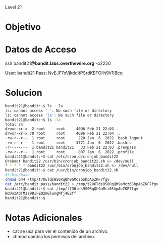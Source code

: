 Level 21
# Objetivo

# Datos  de Acceso 
ssh bandit21@**bandit.labs.overthewire.org** -p2220

User: bandit21 Pass: NvEJF7oVjkddltPSrdKEFOllh9V1IBcq
# Solucion 

```bash
bandit21@bandit:~$ ls - la
ls: cannot access '-': No such file or directory
ls: cannot access 'la': No such file or directory
bandit21@bandit:~$ ls -la
total 24
drwxr-xr-x  2 root     root     4096 Feb 21 22:03 .
drwxr-xr-x 70 root     root     4096 Feb 21 22:04 ..
-rw-r--r--  1 root     root      220 Jan  6  2022 .bash_logout
-rw-r--r--  1 root     root     3771 Jan  6  2022 .bashrc
-r--------  1 bandit21 bandit21   33 Feb 21 22:03 .prevpass
-rw-r--r--  1 root     root      807 Jan  6  2022 .profile
bandit21@bandit:~$ cat /etc/cron.d/cronjob_bandit22
@reboot bandit22 /usr/bin/cronjob_bandit22.sh &> /dev/null
* * * * * bandit22 /usr/bin/cronjob_bandit22.sh &> /dev/null
bandit21@bandit:~$ cat /usr/bin/cronjob_bandit22.sh
#!/bin/bash
chmod 644 /tmp/t7O6lds9S0RqQh9aMcz6ShpAoZKF7fgv
cat /etc/bandit_pass/bandit22 > /tmp/t7O6lds9S0RqQh9aMcz6ShpAoZKF7fgv
bandit21@bandit:~$ cat /tmp/t7O6lds9S0RqQh9aMcz6ShpAoZKF7fgv
WdDozAdTM2z9DiFEQ2mGlwngMfj4EZff
bandit21@bandit:~$
```

# Notas Adicionales
- cat se usa para ver el contenido de un archivo.
-  chmod cambia los permisos del archivo.